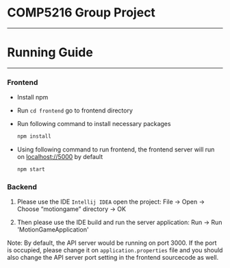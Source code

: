 # COMP5216 Group Project

---

# Running Guide

---

### Frontend

- Install npm
- Run `cd frontend` go to frontend directory
- Run following command to install necessary packages
    
    ```bash
    npm install
    ```
    
- Using following command to run frontend, the frontend server will run on [localhost://5000](http://localhost:5000) by default
    
    ```bash
    npm start
    ```

### Backend

1. Please use the IDE `Intellij IDEA` open the project:
    File -> Open -> Choose “motiongame” directory -> OK

2. Then please use the IDE build and run the server application:
    Run -> Run 'MotionGameApplication'

Note: By default, the API server would be running on port 3000. If the port is occupied, please change it on `application.properties` file and you should also change the API server port setting in the frontend sourcecode as well.